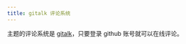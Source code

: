 ```yaml
---
title: gitalk 评论系统
---
```


主题的评论系统是 [gitalk](https://github.com/gitalk/gitalk)，只要登录 github 账号就可以在线评论。